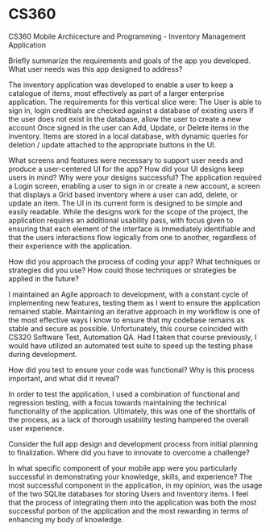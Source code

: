 # CS360
CS360 Mobile Archicecture and Programming - Inventory Management Application

Briefly summarize the requirements and goals of the app you developed. What user needs was this app designed to address?

The inventory application was developed to enable a user to keep a catalogue of items, most effectively as part of a larger enterprise application.
The requirements for this vertical slice were:
The User is able to sign in, login creditials are checked against a database of existing users
If the user does not exist in the database, allow the user to create a new account
Once signed in the user can Add, Update, or Delete items in the inventory.
Items are stored in a local database, with dynamic queries for deletion / update attached to the appropriate buttons in the UI.

What screens and features were necessary to support user needs and produce a user-centered UI for the app? How did your UI designs keep users in mind? Why were your designs successful?
The application required a Login screen, enabling a user to sign in or create a new account, a screen that displays a Grid based inventory where a user can add, delete, or update an item.
The UI in its current form is designed to be simple and easily readable. While the designs work for the scope of the project, the application requires an additional usability pass, with
focus given to ensuring that each element of the interface is immediately identifiable and that the users interactions flow logically from one to another, regardless of their experience with the
application.

How did you approach the process of coding your app? What techniques or strategies did you use? How could those techniques or strategies be applied in the future?

I maintained an Agile approach to development, with a constant cycle of implementing new features, testing them as I went to ensure the application remained stable. 
Maintaining an iterative approach in my workflow is one of the most effective ways I know to ensure that my codebase remains as stable and secure as possible. Unfortunately,
this course coincided with CS320 Software Test, Automation QA. Had I taken that course previously, I would have utilized an automated test suite to speed up the testing phase
during development.

How did you test to ensure your code was functional? Why is this process important, and what did it reveal?

In order to test the application, I used a combination of functional and regression testing, with a focus towards maintaining the technical functionality of the application.
Ultimately, this was one of the shortfalls of the process, as a lack of thorough usability testing hampered the overall user experience.

Consider the full app design and development process from initial planning to finalization. Where did you have to innovate to overcome a challenge?

In what specific component of your mobile app were you particularly successful in demonstrating your knowledge, skills, and experience?
The most successful component in the application, in my opinion, was the usage of the two SQLite databases for storing Users and Inventory items. I feel
that the process of integrating them into the application was both the most successful portion of the application and the most rewarding in terms of
enhancing my body of knowledge.
